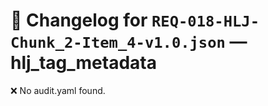 # 📝 Changelog for `REQ-018-HLJ-Chunk_2-Item_4-v1.0.json` — **hlj_tag_metadata**

❌ No audit.yaml found.
